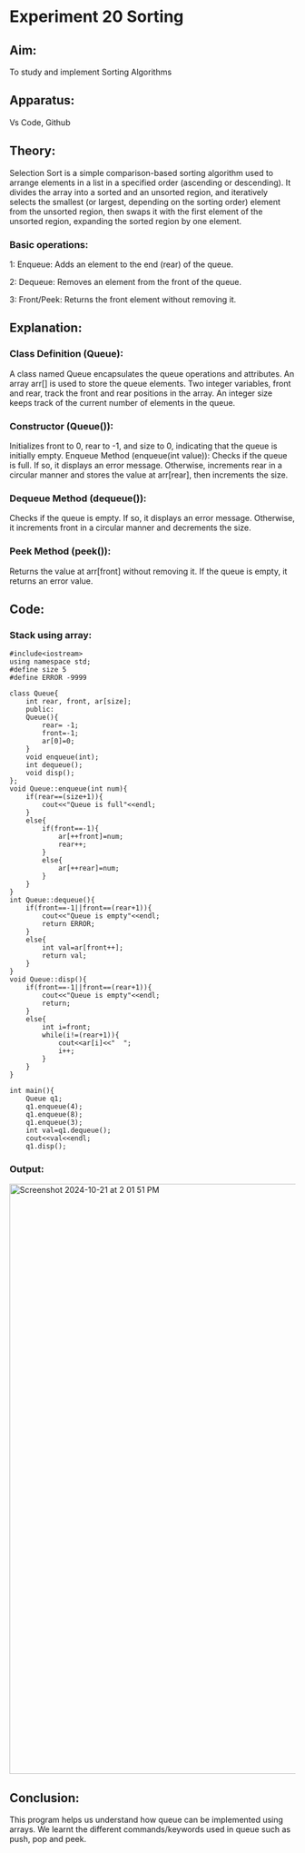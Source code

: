 # Experiment 20 Sorting


## Aim:
To study and implement Sorting Algorithms


## Apparatus:
Vs Code, Github


## Theory:

Selection Sort is a simple comparison-based sorting algorithm used to arrange elements in a list in a specified order (ascending or descending). It divides the array into a sorted and an unsorted region, and iteratively selects the smallest (or largest, depending on the sorting order) element from the unsorted region, then swaps it with the first element of the unsorted region, expanding the sorted region by one element.

### Basic operations:
1: Enqueue: Adds an element to the end (rear) of the queue.

2: Dequeue: Removes an element from the front of the queue.

3: Front/Peek: Returns the front element without removing it.


## Explanation:

### Class Definition (Queue):

A class named Queue encapsulates the queue operations and attributes.
An array arr[] is used to store the queue elements.
Two integer variables, front and rear, track the front and rear positions in the array.
An integer size keeps track of the current number of elements in the queue.

### Constructor (Queue()):

Initializes front to 0, rear to -1, and size to 0, indicating that the queue is initially empty.
Enqueue Method (enqueue(int value)):
Checks if the queue is full. If so, it displays an error message.
Otherwise, increments rear in a circular manner and stores the value at arr[rear], then increments the size.

### Dequeue Method (dequeue()):

Checks if the queue is empty. If so, it displays an error message.
Otherwise, it increments front in a circular manner and decrements the size.

### Peek Method (peek()):

Returns the value at arr[front] without removing it.
If the queue is empty, it returns an error value.

## Code:

### Stack using array: 
```
#include<iostream>
using namespace std;
#define size 5
#define ERROR -9999

class Queue{
    int rear, front, ar[size];
    public:
    Queue(){
        rear= -1;
        front=-1;
        ar[0]=0;
    }
    void enqueue(int);
    int dequeue();
    void disp();
};
void Queue::enqueue(int num){
    if(rear==(size+1)){
        cout<<"Queue is full"<<endl;
    }
    else{
        if(front==-1){
            ar[++front]=num;
            rear++;
        }
        else{
            ar[++rear]=num;
        }
    }
}
int Queue::dequeue(){
    if(front==-1||front==(rear+1)){
        cout<<"Queue is empty"<<endl;
        return ERROR;
    }
    else{
        int val=ar[front++];
        return val;
    }
}
void Queue::disp(){
    if(front==-1||front==(rear+1)){
        cout<<"Queue is empty"<<endl;
        return;
    }
    else{
        int i=front;
        while(i!=(rear+1)){
            cout<<ar[i]<<"  ";
            i++;
        }
    }
}

int main(){
    Queue q1;
    q1.enqueue(4);
    q1.enqueue(8);
    q1.enqueue(3);
    int val=q1.dequeue();
    cout<<val<<endl;
    q1.disp();
```
### Output:
<img width="1040" alt="Screenshot 2024-10-21 at 2 01 51 PM" src="https://github.com/user-attachments/assets/f03e0305-e294-4343-85de-1122a211920b">


## Conclusion:
This program helps us understand how queue can be implemented using arrays. We learnt the different commands/keywords used in queue such as push, pop and peek.
